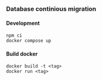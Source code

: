 ### Database continious migration

#### Development

```
npm ci
docker compose up
```

#### Build docker

```
docker build -t <tag>
docker run <tag>
```
